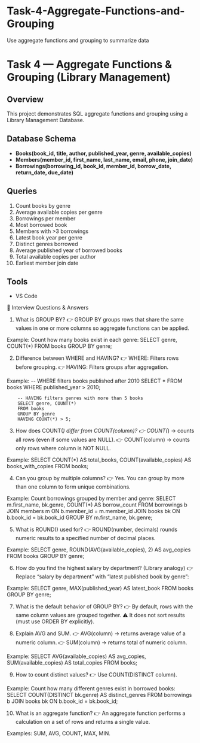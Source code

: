 # Task-4-Aggregate-Functions-and-Grouping
Use aggregate functions and grouping to summarize data

# Task 4 — Aggregate Functions & Grouping (Library Management)

## Overview
This project demonstrates SQL aggregate functions and grouping using a Library Management Database.

## Database Schema
- **Books(book_id, title, author, published_year, genre, available_copies)**
- **Members(member_id, first_name, last_name, email, phone, join_date)**
- **Borrowings(borrowing_id, book_id, member_id, borrow_date, return_date, due_date)**

## Queries
1. Count books by genre  
2. Average available copies per genre  
3. Borrowings per member  
4. Most borrowed book  
5. Members with >3 borrowings  
6. Latest book year per genre  
7. Distinct genres borrowed  
8. Average published year of borrowed books  
9. Total available copies per author  
10. Earliest member join date  

## Tools 
- VS Code 


📌 Interview Questions & Answers

1. What is GROUP BY?
👉 GROUP BY groups rows that share the same values in one or more columns so aggregate functions can be applied.

Example: Count how many books exist in each genre:
    SELECT genre, COUNT(*) 
    FROM books 
    GROUP BY genre;

2. Difference between WHERE and HAVING?
👉 WHERE: Filters rows before grouping.
👉 HAVING: Filters groups after aggregation.

Example: -- WHERE filters books published after 2010
        SELECT * FROM books WHERE published_year > 2010;

        -- HAVING filters genres with more than 5 books
        SELECT genre, COUNT(*) 
        FROM books 
        GROUP BY genre
        HAVING COUNT(*) > 5;

3. How does COUNT(*) differ from COUNT(column)?
👉 COUNT(*) → counts all rows (even if some values are NULL).
👉 COUNT(column) → counts only rows where column is NOT NULL.

Example:    SELECT COUNT(*) AS total_books,
            COUNT(available_copies) AS books_with_copies
            FROM books;

4. Can you group by multiple columns?
👉 Yes. You can group by more than one column to form unique combinations.

Example: Count borrowings grouped by member and genre:
        SELECT m.first_name, bk.genre, COUNT(*) AS borrow_count
        FROM borrowings b
        JOIN members m ON b.member_id = m.member_id
        JOIN books bk ON b.book_id = bk.book_id
        GROUP BY m.first_name, bk.genre;

5. What is ROUND() used for?
👉 ROUND(number, decimals) rounds numeric results to a specified number of decimal places.

Example:    SELECT genre, ROUND(AVG(available_copies), 2) AS avg_copies
            FROM books
            GROUP BY genre;

6. How do you find the highest salary by department? (Library analogy)
👉 Replace “salary by department” with “latest published book by genre”:

Example:    SELECT genre, MAX(published_year) AS latest_book
            FROM books
            GROUP BY genre;


7. What is the default behavior of GROUP BY?
👉 By default, rows with the same column values are grouped together.
⚠️ It does not sort results (must use ORDER BY explicitly).

8. Explain AVG and SUM.
👉 AVG(column) → returns average value of a numeric column.
👉 SUM(column) → returns total of numeric column.

Example:    SELECT AVG(available_copies) AS avg_copies,
            SUM(available_copies) AS total_copies
            FROM books;

9. How to count distinct values?
👉 Use COUNT(DISTINCT column).

Example: Count how many different genres exist in borrowed books:
            SELECT COUNT(DISTINCT bk.genre) AS distinct_genres
            FROM borrowings b
            JOIN books bk ON b.book_id = bk.book_id;

10. What is an aggregate function?
👉 An aggregate function performs a calculation on a set of rows and returns a single value.

Examples: SUM, AVG, COUNT, MAX, MIN.
